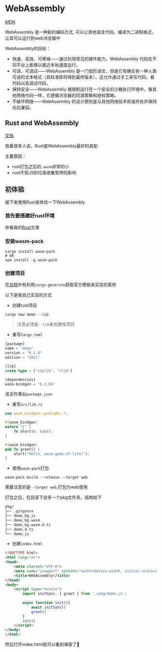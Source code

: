 # WebAssembly

[MDN](https://developer.mozilla.org/zh-CN/docs/WebAssembly)

WebAssembly 是一种新的编码方式, 可以让其他语言代码，编译为二进制格式，让其可以运行到web浏览器中

WebAssembly的目标：

* 快速、高效、可移植——通过利用常见的硬件能力，WebAssembly 代码在不同平台上能够以接近本地速度运行。
* 可读、可调试——WebAssembly 是一门低阶语言，但是它有确实有一种人类可读的文本格式（其标准即将得到最终版本），这允许通过手工来写代码，看代码以及调试代码。
* 保持安全——WebAssembly 被限制运行在一个安全的沙箱执行环境中。像其他网络代码一样，它遵循浏览器的同源策略和授权策略。
* 不破坏网络——WebAssembly 的设计原则是与其他网络技术和谐共处并保持向后兼容。

## Rust and WebAssembly

[文档](https://rustwasm.github.io/docs/book/why-rust-and-webassembly.html)

我看很多人说，Rust是WebAssembly最好的良配

主要原因：

* rust打包之后的`.wasm`非常的小
* rust不受JS的垃圾收集暂停的影响

## 初体验

接下来使用Rust来体验一下WebAssembly

### 首先要搭建好rust环境

参看我的[Rust](/WebAssembly/rust.html)文章

### 安装wasm-pack

```shell
cargo install wasm-pack
# OR
npm install -g wasm-pack
```

### 创建项目

在[文档](https://rustwasm.github.io/docs/book/why-rust-and-webassembly.html)中有利用`cargo-generate`获取官方模板来实现的案例

以下是我自己实现的方式

* 创建rust项目
```shell
cargo new demo --lib
```

> 注意必须是`--lib`来创建库项目

* 重写`Cargo.toml`

```rust
[package]
name = "demo"
version = "0.1.0"
edition = "2021"

[lib]
crate-type = ["cdylib", "rlib"]

[dependencies]
wasm-bindgen = "0.2.84"
```

该文件类似`package.json`

* 重写`src/lib.rs`

```rust
use wasm_bindgen::prelude::*;

#[wasm_bindgen]
extern "C" {
    fn alert(s: &str);
}

#[wasm_bindgen]
pub fn greet() {
    alert("Hello, wasm-game-of-life!");
}
```

* 使用`wasm-pack`打包

```shell
wasm-pack build --release --target web
```

需要注意的是`--target web`,打包为web使用

打包之后，在目录下会多一个pkg文件夹，结构如下
```txt
pkg/
├── .gitgnore
├── demo_bg.js
├── demo_bg.wasm
├── demo_bg.wasm.d.ts
├── demo.d.ts
└── demo.js
```

* 创建`index.html`

```html
<!DOCTYPE html>
<html lang="en">
<head>
    <meta charset="UTF-8">
    <meta name="viewport" content="width=device-width, initial-scale=1.0">
    <title>WebAssembly</title>
</head>
<body>
    <script type="module">
        import initSync, { greet } from './pkg/demo.js';
        
        async function init(){
            await initSync()
            greet()
        }
        init()
    </script>
</body>
</html>
```

然后打开index.html就可以看到弹窗了🎈